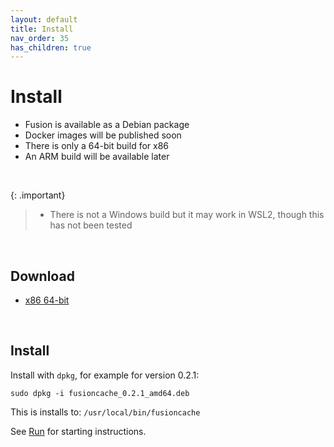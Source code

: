 ```yaml
---
layout: default
title: Install
nav_order: 35
has_children: true
---
```


# Install

- Fusion is available as a Debian package
- Docker images will be published soon
- There is only a 64-bit build for x86
- An ARM build will be available later

<br/>

{: .important}
>- There is not a Windows build but it may work in WSL2, though this has not been tested

<br/>

## Download
- [x86 64-bit](https://fusion.gateway.scarf.sh/package/fusioncache_0.2.1_amd64.deb)

<br/> 

## Install

Install with `dpkg`, for example for version 0.2.1:

`sudo dpkg -i fusioncache_0.2.1_amd64.deb`
 
This is installs to: `/usr/local/bin/fusioncache`

See [Run](run.md) for starting instructions.
